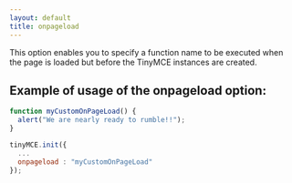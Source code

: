 ```yaml
---
layout: default
title: onpageload
---
```


This option enables you to specify a function name to be executed when the page is loaded but before the TinyMCE instances are created.

## Example of usage of the onpageload option:

```js
function myCustomOnPageLoad() {
  alert("We are nearly ready to rumble!!");
}

tinyMCE.init({
  ...
  onpageload : "myCustomOnPageLoad"
});
```
